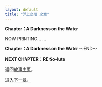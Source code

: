```yaml
---
layout: default
title: "浮上之暗 之章"
---
```


**Chapter：A Darkness on the Water**

NOW PRINTING... ...

**Chapter：A Darkness on the Water**
～END～

**NEXT CHAPTER：RE:So-lute**

返回[故事主页](https://amarillonmc.github.io/Settings/)。


[进入下一章。](/Basis/Ch06.md)